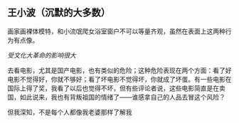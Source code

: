 ## 王小波（沉默的大多数）

画家画裸体模特，和小流氓爬女浴室窗户不可以等量齐观，虽然在表面上这两种行为有点像。

*受文化大革命的影响很大*

去看电影，尤其是国产电影，也有类似的危险；这种危险表现在两个方面：看了好电影不觉得好，你就不够好；看了坏电影不觉得坏，你就成了坏蛋。有一些电影在国际上得了奖，我看了以后也觉得不坏，但有些评论者说，这些电影简直是在卖国，如此说来，我也有背叛祖国的情绪了——谁感拿自己的人品去冒这个风险？	



但我深知，不是每个人都像我老婆那样了解我

